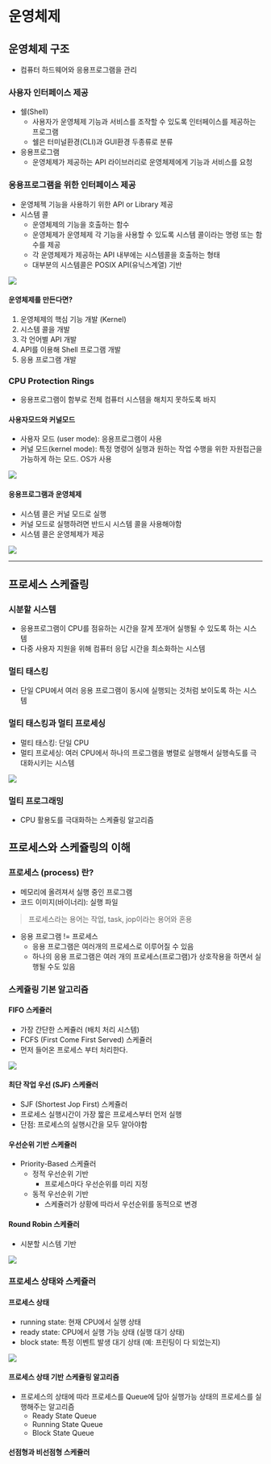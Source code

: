 # 운영체제
## 운영체제 구조
- 컴퓨터 하드웨어와 응용프로그램을 관리
### 사용자 인터페이스 제공
- 쉘(Shell)
    - 사용자가 운영체제 기능과 서비스를 조작할 수 있도록 인터페이스를 제공하는 프로그램
    - 쉘은 터미널환경(CLI)과 GUI환경 두종류로 분류
- 응용프로그램
    - 운영체제가 제공하는 API 라이브러리로 운영체제에게 기능과 서비스를 요청
### 응용프로그램을 위한 인터페이스 제공
- 운영체젝 기능을 사용하기 위한 API or Library 제공
- 시스템 콜
    - 운영체제의 기능을 호출하는 함수
    - 운영체제가 운영체제 각 기능을 사용할 수 있도록 시스템 콜이라는 명령 또는 함수를 제공
    - 각 운영체제가 제공하는 API 내부에는 시스템콜을 호출하는 형태
    - 대부분의 시스템콜은 POSIX API(유닉스계열) 기반


<img src="./Image/관계.PNg"></img>
#### 운영체제를 만든다면?
1. 운영체제의 핵심 기능 개발 (Kernel)
2. 시스템 콜을 개발
3. 각 언어별 API 개발
4. API를 이용해 Shell 프로그램 개발
5. 응용 프로그램 개발

### CPU Protection Rings
- 응용프로그램이 함부로 전체 컴퓨터 시스템을 해치지 못하도록 바지
#### 사용자모드와 커널모드
- 사용자 모드 (user mode): 응용프로그램이 사용
- 커널 모드(kernel mode): 특정 명령어 실행과 원하는 작업 수행을 위한 자원접근을 가능하게 하는 모드. OS가 사용

<img src="./Image/프로텍션링.PNg"></img>
#### 응용프로그램과 운영체제
- 시스템 콜은 커널 모드로 실행
- 커널 모드로 실행하려면 반드시 시스템 콜을 사용해야함
- 시스템 콜은 운영체제가 제공

<img src="./Image/커널영역.PNg"></img>

<hr>

## 프로세스 스케쥴링
### 시분할 시스템
- 응용프로그램이 CPU를 점유하는 시간을 잘게 쪼개어 실행될 수 있도록 하는 시스템
- 다중 사용자 지원을 위해 컴퓨터 응답 시간을 최소화하는 시스템
### 멀티 태스킹
- 단일 CPU에서 여러 응용 프로그램이 동시에 실행되는 것처럼 보이도록 하는 시스템
### 멀티 태스킹과 멀티 프로세싱
- 멀티 태스킹: 단일 CPU
- 멀티 프로세싱: 여러 CPU에서 하나의 프로그램을 병렬로 실행해서 실행속도를 극대화시키는 시스템

<img src="./Image/멀티프로세싱.PNg"></img>

### 멀티 프로그래밍
- CPU 활용도를 극대화하는 스케쥴링 알고리즘

## 프로세스와 스케쥴링의 이해 
### 프로세스 (process) 란?
- 메모리에 올려져서 실행 중인 프로그램
- 코드 이미지(바이너리): 실행 파일
> 프로세스라는 용어는 작업, task, jop이라는 용어와 혼용
- 응용 프로그램 != 프로세스
    - 응용 프로그램은 여러개의 프로세스로 이루어질 수 있음
    - 하나의 응용 프로그램은 여러 개의 프로세스(프로그램)가 상호작용을 하면서 실행될 수도 있음
### 스케쥴링 기본 알고리즘
#### FIFO 스케쥴러
- 가장 간단한 스케쥴러 (배치 처리 시스템)
- FCFS (First Come First Served) 스케쥴러
- 먼저 들어온 프로세스 부터 처리한다.

<img src="./Image/FIFO스케쥴러.PNg"></img>

#### 최단 작업 우선 (SJF) 스케쥴러
- SJF (Shortest Jop First) 스케쥴러
- 프로세스 실행시간이 가장 짧은 프로세스부터 먼저 실행
- 단점: 프로세스의 실행시간을 모두 알아야함
#### 우선순위 기반 스케쥴러
- Priority-Based 스케쥴러
    - 정적 우선순위 기반
        - 프로세스마다 우선순위를 미리 지정
    - 동적 우선순위 기반
        - 스케쥴러가 상황에 따라서 우선순위를 동적으로 변경
#### Round Robin 스케쥴러
- 시분할 시스템 기반

<img src="./Image/라운드로빈.PNg"></img>

### 프로세스 상태와 스케쥴러
#### 프로세스 상태
- running state: 현재 CPU에서 실행 상태
- ready state: CPU에서 실행 가능 상태 (실행 대기 상태)
- block state: 특정 이벤트 발생 대기 상태 (예: 프린팅이 다 되었는지)

<img src="./Image/프로세스상태.PNg"></img>

#### 프로세스 상태 기반 스케쥴링 알고리즘
- 프로세스의 상태에 따라 프로세스를 Queue에 담아 실행가능 상태의 프로세스를 실행해주는 알고리즘 
    - Ready State Queue
    - Running State Queue
    - Block State Queue

#### 선점형과 비선점형 스케쥴러